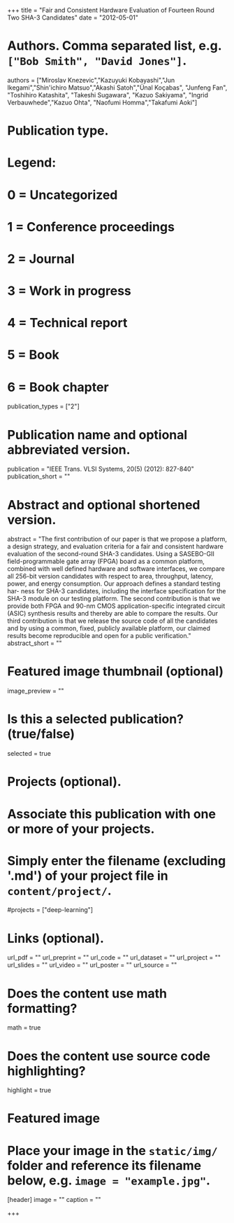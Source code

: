 +++
title = "Fair and Consistent Hardware Evaluation of Fourteen Round Two SHA-3 Candidates"
date = "2012-05-01"

# Authors. Comma separated list, e.g. `["Bob Smith", "David Jones"]`.
authors = ["Miroslav Knezevic","Kazuyuki Kobayashi","Jun Ikegami","Shin'ichiro Matsuo","Akashi Satoh","Ünal Koçabas", "Junfeng Fan", "Toshihiro Katashita", "Takeshi Sugawara", "Kazuo Sakiyama", "Ingrid Verbauwhede","Kazuo Ohta", "Naofumi Homma","Takafumi Aoki"]

# Publication type.
# Legend:
# 0 = Uncategorized
# 1 = Conference proceedings
# 2 = Journal
# 3 = Work in progress
# 4 = Technical report
# 5 = Book
# 6 = Book chapter
publication_types = ["2"]

# Publication name and optional abbreviated version.
publication = "IEEE Trans. VLSI Systems, 20(5) (2012): 827-840"
publication_short = ""

# Abstract and optional shortened version.
abstract = "The first contribution of our paper is that we propose a platform, a design strategy, and evaluation criteria for a fair and consistent hardware evaluation of the second-round SHA-3 candidates. Using a SASEBO-GII field-programmable gate array (FPGA) board as a common platform, combined with well defined hardware and software interfaces, we compare all 256-bit version candidates with respect to area, throughput, latency, power, and energy consumption. Our approach defines a standard testing har- ness for SHA-3 candidates, including the interface specification for the SHA-3 module on our testing platform. The second contribution is that we provide both FPGA and 90-nm CMOS application-specific integrated circuit (ASIC) synthesis results and thereby are able to compare the results. Our third contribution is that we release the source code of all the candidates and by using a common, fixed, publicly available platform, our claimed results become reproducible and open for a public verification."
abstract_short = ""

# Featured image thumbnail (optional)
image_preview = ""

# Is this a selected publication? (true/false)
selected = true

# Projects (optional).
#   Associate this publication with one or more of your projects.
#   Simply enter the filename (excluding '.md') of your project file in `content/project/`.
#projects = ["deep-learning"]

# Links (optional).
url_pdf = ""
url_preprint = ""
url_code = ""
url_dataset = ""
url_project = ""
url_slides = ""
url_video = ""
url_poster = ""
url_source = ""

# Does the content use math formatting?
math = true

# Does the content use source code highlighting?
highlight = true

# Featured image
# Place your image in the `static/img/` folder and reference its filename below, e.g. `image = "example.jpg"`.
[header]
image = ""
caption = ""

+++